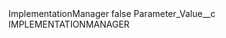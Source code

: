 <?xml version="1.0" encoding="UTF-8"?>
<CustomMetadata xmlns="http://soap.sforce.com/2006/04/metadata" xmlns:xsi="http://www.w3.org/2001/XMLSchema-instance" xmlns:xsd="http://www.w3.org/2001/XMLSchema">
    <label>ImplementationManager</label>
    <protected>false</protected>
    <values>
        <field>Parameter_Value__c</field>
        <value xsi:type="xsd:string">IMPLEMENTATIONMANAGER</value>
    </values>
</CustomMetadata>
